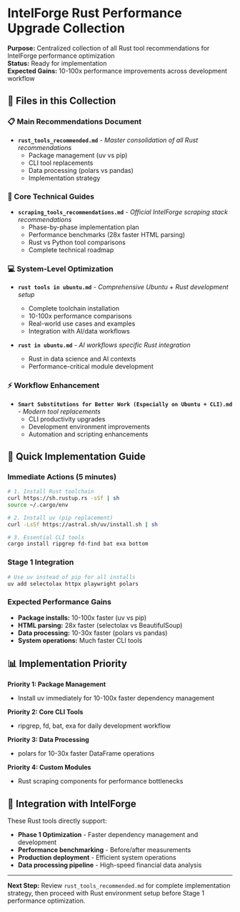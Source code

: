 # IntelForge Rust Performance Upgrade Collection

**Purpose:** Centralized collection of all Rust tool recommendations for IntelForge performance optimization  
**Status:** Ready for implementation  
**Expected Gains:** 10-100x performance improvements across development workflow

## 📁 Files in this Collection

### **📋 Main Recommendations Document**
- **`rust_tools_recommended.md`** - *Master consolidation of all Rust recommendations*
  - Package management (uv vs pip)
  - CLI tool replacements 
  - Data processing (polars vs pandas)
  - Implementation strategy

### **🔧 Core Technical Guides**
- **`scraping_tools_recommendations.md`** - *Official IntelForge scraping stack recommendations*
  - Phase-by-phase implementation plan
  - Performance benchmarks (28x faster HTML parsing)
  - Rust vs Python tool comparisons
  - Complete technical roadmap

### **💻 System-Level Optimization**
- **`rust tools in ubuntu.md`** - *Comprehensive Ubuntu + Rust development setup*
  - Complete toolchain installation
  - 10-100x performance comparisons
  - Real-world use cases and examples
  - Integration with AI/data workflows

- **`rust in ubuntu.md`** - *AI workflows specific Rust integration*
  - Rust in data science and AI contexts
  - Performance-critical module development

### **⚡ Workflow Enhancement**
- **`Smart Substitutions for Better Work (Especially on Ubuntu + CLI).md`** - *Modern tool replacements*
  - CLI productivity upgrades
  - Development environment improvements
  - Automation and scripting enhancements

## 🎯 Quick Implementation Guide

### **Immediate Actions (5 minutes)**
```bash
# 1. Install Rust toolchain
curl https://sh.rustup.rs -sSf | sh
source ~/.cargo/env

# 2. Install uv (pip replacement)
curl -LsSf https://astral.sh/uv/install.sh | sh

# 3. Essential CLI tools
cargo install ripgrep fd-find bat exa bottom
```

### **Stage 1 Integration**
```bash
# Use uv instead of pip for all installs
uv add selectolax httpx playwright polars
```

### **Expected Performance Gains**
- **Package installs:** 10-100x faster (uv vs pip)
- **HTML parsing:** 28x faster (selectolax vs BeautifulSoup)
- **Data processing:** 10-30x faster (polars vs pandas)
- **System operations:** Much faster CLI tools

## 📊 Implementation Priority

**Priority 1: Package Management**
- Install uv immediately for 10-100x faster dependency management

**Priority 2: Core CLI Tools**  
- ripgrep, fd, bat, exa for daily development workflow

**Priority 3: Data Processing**
- polars for 10-30x faster DataFrame operations

**Priority 4: Custom Modules**
- Rust scraping components for performance bottlenecks

## 🔗 Integration with IntelForge

These Rust tools directly support:
- **Phase 1 Optimization** - Faster dependency management and development
- **Performance benchmarking** - Before/after measurements
- **Production deployment** - Efficient system operations
- **Data processing pipeline** - High-speed financial data analysis

---

**Next Step:** Review `rust_tools_recommended.md` for complete implementation strategy, then proceed with Rust environment setup before Stage 1 performance optimization.